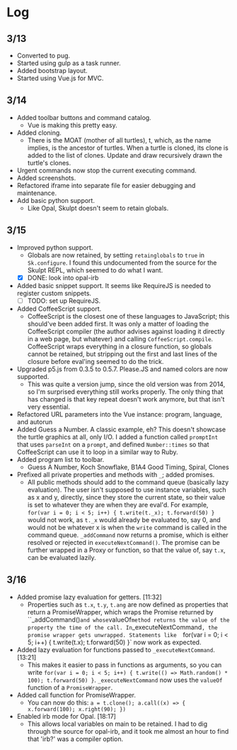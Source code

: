 # Log

## 3/13
- Converted to pug.
- Started using gulp as a task runner.
- Added bootstrap layout.
- Started using Vue.js for MVC.

## 3/14
- Added toolbar buttons and command catalog.
  - Vue is making this pretty easy.
- Added cloning.
  - There is the MOAT (mother of all turtles), t, which, as the name implies, is the ancestor of turtles. When a turtle is cloned, its clone is added to the list of clones. Update and draw recursively drawn the turtle's clones. 
- Urgent commands now stop the current executing command.
- Added screenshots.
- Refactored iframe into separate file for easier debugging and maintenance.
- Add basic python support.
  - Like Opal, Skulpt doesn't seem to retain globals.

## 3/15
- Improved python support.
  - Globals are now retained, by setting `retainglobals` to `true` in `Sk.configure`. I found this undocumented from the source for the Skulpt REPL, which seemed to do what I want.
  - [x] DONE: look into opal-irb
- Added basic snippet support. It seems like RequireJS is needed to register custom snippets.
  - [ ] TODO: set up RequireJS.
- Added CoffeeScript support.
  - CoffeeScript is the closest one of these languages to JavaScript; this should've been added first. It was only a matter of loading the CoffeeScript compiler (the author advises against loading it directly in a web page, but whatever) and calling `CoffeeScript.compile`. CoffeeScript wraps everything in a closure function, so globals cannot be retained, but stripping out the first and last lines of the closure before eval'ing seemed to do the trick.
- Upgraded p5.js from 0.3.5 to 0.5.7. Please.JS and named colors are now supported.
  - This was quite a version jump, since the old version was from 2014, so I'm surprised everything still works properly. The only thing that has changed is that key repeat doesn't work anymore, but that isn't very essential.
- Refactored URL parameters into the Vue instance: program, language, and autorun
- Added Guess a Number. A classic example, eh? This doesn't showcase the turtle graphics at all, only I/O. I added a function called `promptInt` that uses `parseInt` on a `prompt`, and defined `Number::times` so that CoffeeScript can use it to loop in a similar way to Ruby.
- Added program list to toolbar.
  - Guess A Number, Koch Snowflake, B1A4 Good Timing, Spiral, Clones
- Prefixed all private properties and methods with `_`; added promises.
  - All public methods should add to the command queue (basically lazy evaluation). The user isn't supposed to use instance variables, such as x and y, directly, since they store the current state, so their value is set to whatever they are when they are eval'd. For example, `for(var i = 0; i < 5; i++) { t.write(t._x); t.forward(50) }` would not work, as `t._x` would already be evaluated to, say 0, and would not be whatever x is when the `write` command is called in the command queue. `_addCommand` now returns a promise, which is either resolved or rejected in `executeNextCommand()`. The promise can be further wrapped in a Proxy or function, so that the value of, say `t.x`, can be evaluated lazily. 

## 3/16
- Added promise lazy evaluation for getters. [11:32]
  - Properties such as `t.x`, `t.y`, `t.ang` are now defined as properties that return a PromiseWrapper, which wraps the Promise returned by ``_addCommand()` and whose `valueOf` method returns the value of the property the time of the call. In `_executeNextCommand`, the promise wrapper gets unwrapped. Statements like  `for(var i = 0; i < 5; i++) { t.write(t.x); t.forward(50) }` now work as expected.
- Added lazy evaluation for functions passed to  `_executeNextCommand`. [13:21]
  - This makes it easier to pass in functions as arguments, so you can write `for(var i = 0; i < 5; i++) { t.write(() => Math.random() * 100); t.forward(50) }`. `_executeNextCommand` now uses the `valueOf` function of a `PromiseWrapper`.
- Added call function for PromiseWrapper.
  - You can now do this: `a = t.clone(); a.call((x) => { x.forward(100); x.right(90); })`
- Enabled irb mode for Opal. [18:17]
  - This allows local variables on main to be retained. I had to dig through the source for opal-irb, and it took me almost an hour to find that 'irb?' was a compiler option.
